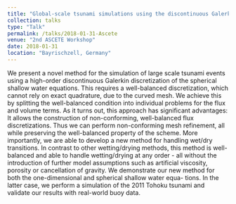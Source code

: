 ```yaml
---
title: "Global-scale tsunami simulations using the discontinuous Galerkin method"
collection: talks
type: "Talk"
permalink: /talks/2018-01-31-Ascete
venue: "2nd ASCETE Workshop"
date: 2018-01-31
location: "Bayrischzell, Germany"
---
```


We present a novel method for the simulation of large scale tsunami events using a high-order discontinuous Galerkin discretization of the spherical shallow water equations. This requires a well-balanced discretization, which cannot rely on exact quadrature, due to the curved mesh. We achieve this by splitting the well-balanced condition into individual problems for the flux and volume terms. As it turns out, this approach has significant advantages: It allows the construction of non-conforming, well-balanced flux discretizations. Thus we can perform non-conforming mesh refinement, all while preserving the well-balanced property of the scheme. More importantly, we are able to develop a new method for handling wet/dry transitions. In contrast to other wetting/drying methods, this method is well-balanced and able to handle wetting/drying at any order - all without the introduction of further model assumptions such as artificial viscosity, porosity or cancellation of gravity.
We demonstrate our new method for both the one-dimensional and spherical shallow water equa- tions. In the latter case, we perform a simulation of the 2011 Tohoku tsunami and validate our results with real-world buoy data.
